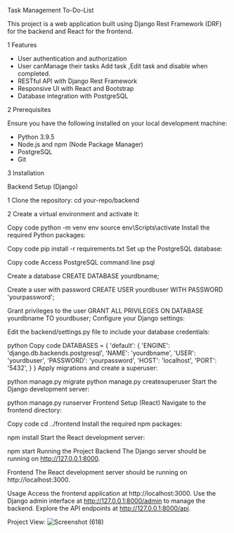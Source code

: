 Task Management To-Do-List

This project is a web application built using Django Rest Framework (DRF) for the backend and React for the frontend.

1 Features

- User authentication and authorization
- User canManage their tasks Add task ,Edit task and disable when completed.
- RESTful API with Django Rest Framework
- Responsive UI with React and Bootstrap
- Database integration with PostgreSQL

2 Prerequisites

 Ensure you have the following installed on your local development machine:

- Python 3.9.5
- Node.js and npm (Node Package Manager)
- PostgreSQL
- Git

3 Installation

 Backend Setup (Django)

1 Clone the repository:
   cd your-repo/backend
   
2 Create a virtual environment and activate it:

Copy code
python -m venv env
source env\Scripts\activate
Install the required Python packages:

Copy code
pip install -r requirements.txt
Set up the PostgreSQL database:

Copy code
Access PostgreSQL command line
psql

Create a database
CREATE DATABASE yourdbname;

Create a user with password
CREATE USER yourdbuser WITH PASSWORD 'yourpassword';

Grant privileges to the user
GRANT ALL PRIVILEGES ON DATABASE yourdbname TO yourdbuser;
Configure your Django settings:

Edit the backend/settings.py file to include your database credentials:

python
Copy code
DATABASES = {
    'default': {
        'ENGINE': 'django.db.backends.postgresql',
        'NAME': 'yourdbname',
        'USER': 'yourdbuser',
        'PASSWORD': 'yourpassword',
        'HOST': 'localhost',
        'PORT': '5432',
    }
}
Apply migrations and create a superuser:


python manage.py migrate
python manage.py createsuperuser
Start the Django development server:

python manage.py runserver
Frontend Setup (React)
Navigate to the frontend directory:

Copy code
cd ../frontend
Install the required npm packages:

npm install
Start the React development server:



npm start
Running the Project
Backend
The Django server should be running on http://127.0.0.1:8000.

Frontend
The React development server should be running on http://localhost:3000.

Usage
Access the frontend application at http://localhost:3000.
Use the Django admin interface at http://127.0.0.1:8000/admin to manage the backend.
Explore the API endpoints at http://127.0.0.1:8000/api.



Project View:
![Screenshot (618)](https://github.com/priya1176/task_managements/assets/132778721/5fea14ad-cc69-4948-8650-2c397c653a5f)
